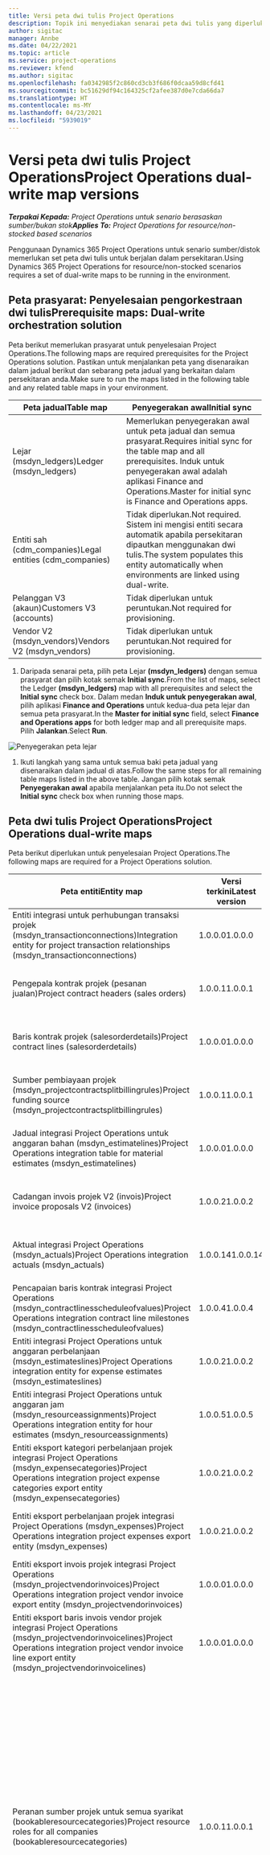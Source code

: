 ```yaml
---
title: Versi peta dwi tulis Project Operations
description: Topik ini menyediakan senarai peta dwi tulis yang diperlukan untuk Dynamics 365 Project Operations.
author: sigitac
manager: Annbe
ms.date: 04/22/2021
ms.topic: article
ms.service: project-operations
ms.reviewer: kfend
ms.author: sigitac
ms.openlocfilehash: fa0342985f2c860cd3cb3f686f0dcaa59d8cfd41
ms.sourcegitcommit: bc51629df94c164325cf2afee387d0e7cda66da7
ms.translationtype: HT
ms.contentlocale: ms-MY
ms.lasthandoff: 04/23/2021
ms.locfileid: "5939019"
---
```

# <a name="project-operations-dual-write-map-versions"></a><span data-ttu-id="1a299-103">Versi peta dwi tulis Project Operations</span><span class="sxs-lookup"><span data-stu-id="1a299-103">Project Operations dual-write map versions</span></span>

<span data-ttu-id="1a299-104">_**Terpakai Kepada:** Project Operations untuk senario berasaskan sumber/bukan stok_</span><span class="sxs-lookup"><span data-stu-id="1a299-104">_**Applies To:** Project Operations for resource/non-stocked based scenarios_</span></span>

<span data-ttu-id="1a299-105">Penggunaan Dynamics 365 Project Operations untuk senario sumber/distok memerlukan set peta dwi tulis untuk berjalan dalam persekitaran.</span><span class="sxs-lookup"><span data-stu-id="1a299-105">Using Dynamics 365 Project Operations for resource/non-stocked scenarios requires a set of dual-write maps to be running in the environment.</span></span> 

## <a name="prerequisite-maps-dual-write-orchestration-solution"></a><span data-ttu-id="1a299-106">Peta prasyarat: Penyelesaian pengorkestraan dwi tulis</span><span class="sxs-lookup"><span data-stu-id="1a299-106">Prerequisite maps: Dual-write orchestration solution</span></span>

<span data-ttu-id="1a299-107">Peta berikut memerlukan prasyarat untuk penyelesaian Project Operations.</span><span class="sxs-lookup"><span data-stu-id="1a299-107">The following maps are required prerequisites for the Project Operations solution.</span></span> <span data-ttu-id="1a299-108">Pastikan untuk menjalankan peta yang disenaraikan dalam jadual berikut dan sebarang peta jadual yang berkaitan dalam persekitaran anda.</span><span class="sxs-lookup"><span data-stu-id="1a299-108">Make sure to run the maps listed in the following table and any related table maps in your environment.</span></span>

| <span data-ttu-id="1a299-109">Peta jadual</span><span class="sxs-lookup"><span data-stu-id="1a299-109">Table map</span></span> | <span data-ttu-id="1a299-110">Penyegerakan awal</span><span class="sxs-lookup"><span data-stu-id="1a299-110">Initial sync</span></span> |
| --- | --- |
| <span data-ttu-id="1a299-111">Lejar (msdyn_ledgers)</span><span class="sxs-lookup"><span data-stu-id="1a299-111">Ledger (msdyn_ledgers)</span></span> | <span data-ttu-id="1a299-112">Memerlukan penyegerakan awal untuk peta jadual dan semua prasyarat.</span><span class="sxs-lookup"><span data-stu-id="1a299-112">Requires initial sync for the table map and all prerequisites.</span></span> <span data-ttu-id="1a299-113">Induk untuk penyegerakan awal adalah aplikasi Finance and Operations.</span><span class="sxs-lookup"><span data-stu-id="1a299-113">Master for initial sync is Finance and Operations apps.</span></span> |
| <span data-ttu-id="1a299-114">Entiti sah (cdm_companies)</span><span class="sxs-lookup"><span data-stu-id="1a299-114">Legal entities (cdm_companies)</span></span> | <span data-ttu-id="1a299-115">Tidak diperlukan.</span><span class="sxs-lookup"><span data-stu-id="1a299-115">Not required.</span></span> <span data-ttu-id="1a299-116">Sistem ini mengisi entiti secara automatik apabila persekitaran dipautkan menggunakan dwi tulis.</span><span class="sxs-lookup"><span data-stu-id="1a299-116">The system populates this entity automatically when environments are linked using dual-write.</span></span> |
| <span data-ttu-id="1a299-117">Pelanggan V3 (akaun)</span><span class="sxs-lookup"><span data-stu-id="1a299-117">Customers V3 (accounts)</span></span> | <span data-ttu-id="1a299-118">Tidak diperlukan untuk peruntukan.</span><span class="sxs-lookup"><span data-stu-id="1a299-118">Not required for provisioning.</span></span> |
| <span data-ttu-id="1a299-119">Vendor V2 (msdyn_vendors)</span><span class="sxs-lookup"><span data-stu-id="1a299-119">Vendors V2 (msdyn_vendors)</span></span> | <span data-ttu-id="1a299-120">Tidak diperlukan untuk peruntukan.</span><span class="sxs-lookup"><span data-stu-id="1a299-120">Not required for provisioning.</span></span> |

1. <span data-ttu-id="1a299-121">Daripada senarai peta, pilih peta Lejar **(msdyn\_ledgers)** dengan semua prasyarat dan pilih kotak semak **Initial sync**.</span><span class="sxs-lookup"><span data-stu-id="1a299-121">From the list of maps, select the Ledger **(msdyn\_ledgers)** map with all prerequisites and select the **Initial sync** check box.</span></span> <span data-ttu-id="1a299-122">Dalam medan **Induk untuk penyegerakan awal**, pilih aplikasi **Finance and Operations** untuk kedua-dua peta lejar dan semua peta prasyarat.</span><span class="sxs-lookup"><span data-stu-id="1a299-122">In the **Master for initial sync** field, select **Finance and Operations apps** for both ledger map and all prerequisite maps.</span></span> <span data-ttu-id="1a299-123">Pilih **Jalankan**.</span><span class="sxs-lookup"><span data-stu-id="1a299-123">Select **Run**.</span></span>

![Penyegerakan peta lejar](media/DW6.png)

1. <span data-ttu-id="1a299-125">Ikuti langkah yang sama untuk semua baki peta jadual yang disenaraikan dalam jadual di atas.</span><span class="sxs-lookup"><span data-stu-id="1a299-125">Follow the same steps for all remaining table maps listed in the above table.</span></span> <span data-ttu-id="1a299-126">Jangan pilih kotak semak **Penyegerakan awal** apabila menjalankan peta itu.</span><span class="sxs-lookup"><span data-stu-id="1a299-126">Do not select the **Initial sync** check box when running those maps.</span></span>

## <a name="project-operations-dual-write-maps"></a><span data-ttu-id="1a299-127">Peta dwi tulis Project Operations</span><span class="sxs-lookup"><span data-stu-id="1a299-127">Project Operations dual-write maps</span></span>

<span data-ttu-id="1a299-128">Peta berikut diperlukan untuk penyelesaian Project Operations.</span><span class="sxs-lookup"><span data-stu-id="1a299-128">The following maps are required for a Project Operations solution.</span></span>

| <span data-ttu-id="1a299-129">**Peta entiti**</span><span class="sxs-lookup"><span data-stu-id="1a299-129">**Entity map**</span></span> | <span data-ttu-id="1a299-130">**Versi terkini**</span><span class="sxs-lookup"><span data-stu-id="1a299-130">**Latest version**</span></span> | <span data-ttu-id="1a299-131">**Penyegerakan awal**</span><span class="sxs-lookup"><span data-stu-id="1a299-131">**Initial sync**</span></span> |
| --- | --- | --- |
| <span data-ttu-id="1a299-132">Entiti integrasi untuk perhubungan transaksi projek (msdyn\_transactionconnections)</span><span class="sxs-lookup"><span data-stu-id="1a299-132">Integration entity for project transaction relationships (msdyn\_transactionconnections)</span></span> | <span data-ttu-id="1a299-133">1.0.0.0</span><span class="sxs-lookup"><span data-stu-id="1a299-133">1.0.0.0</span></span> | <span data-ttu-id="1a299-134">Tidak diperlukan untuk peruntukan.</span><span class="sxs-lookup"><span data-stu-id="1a299-134">Not required for provisioning.</span></span> |
| <span data-ttu-id="1a299-135">Pengepala kontrak projek (pesanan jualan)</span><span class="sxs-lookup"><span data-stu-id="1a299-135">Project contract headers (sales orders)</span></span> | <span data-ttu-id="1a299-136">1.0.0.1</span><span class="sxs-lookup"><span data-stu-id="1a299-136">1.0.0.1</span></span> | <span data-ttu-id="1a299-137">Tidak diperlukan untuk peruntukan.</span><span class="sxs-lookup"><span data-stu-id="1a299-137">Not required for provisioning.</span></span> |
| <span data-ttu-id="1a299-138">Baris kontrak projek (salesorderdetails)</span><span class="sxs-lookup"><span data-stu-id="1a299-138">Project contract lines (salesorderdetails)</span></span> | <span data-ttu-id="1a299-139">1.0.0.0</span><span class="sxs-lookup"><span data-stu-id="1a299-139">1.0.0.0</span></span> | <span data-ttu-id="1a299-140">Tidak diperlukan untuk peruntukan.</span><span class="sxs-lookup"><span data-stu-id="1a299-140">Not required for provisioning.</span></span> |
| <span data-ttu-id="1a299-141">Sumber pembiayaan projek (msdyn_projectcontractsplitbillingrules)</span><span class="sxs-lookup"><span data-stu-id="1a299-141">Project funding source (msdyn_projectcontractsplitbillingrules)</span></span> | <span data-ttu-id="1a299-142">1.0.0.1</span><span class="sxs-lookup"><span data-stu-id="1a299-142">1.0.0.1</span></span> | <span data-ttu-id="1a299-143">Tidak diperlukan untuk peruntukan.</span><span class="sxs-lookup"><span data-stu-id="1a299-143">Not required for provisioning.</span></span> |
| <span data-ttu-id="1a299-144">Jadual integrasi Project Operations untuk anggaran bahan (msdyn\_estimatelines)</span><span class="sxs-lookup"><span data-stu-id="1a299-144">Project Operations integration table for material estimates (msdyn\_estimatelines)</span></span> | <span data-ttu-id="1a299-145">1.0.0.0</span><span class="sxs-lookup"><span data-stu-id="1a299-145">1.0.0.0</span></span> | <span data-ttu-id="1a299-146">Tidak diperlukan untuk peruntukan.</span><span class="sxs-lookup"><span data-stu-id="1a299-146">Not required for provisioning.</span></span> |
| <span data-ttu-id="1a299-147">Cadangan invois projek V2 (invois)</span><span class="sxs-lookup"><span data-stu-id="1a299-147">Project invoice proposals V2 (invoices)</span></span> | <span data-ttu-id="1a299-148">1.0.0.2</span><span class="sxs-lookup"><span data-stu-id="1a299-148">1.0.0.2</span></span> | <span data-ttu-id="1a299-149">Tidak diperlukan untuk peruntukan.</span><span class="sxs-lookup"><span data-stu-id="1a299-149">Not required for provisioning.</span></span> |
| <span data-ttu-id="1a299-150">Aktual integrasi Project Operations (msdyn_actuals)</span><span class="sxs-lookup"><span data-stu-id="1a299-150">Project Operations integration actuals (msdyn_actuals)</span></span> | <span data-ttu-id="1a299-151">1.0.0.14</span><span class="sxs-lookup"><span data-stu-id="1a299-151">1.0.0.14</span></span> | <span data-ttu-id="1a299-152">Tidak diperlukan untuk peruntukan.</span><span class="sxs-lookup"><span data-stu-id="1a299-152">Not required for provisioning.</span></span> |
| <span data-ttu-id="1a299-153">Pencapaian baris kontrak integrasi Project Operations (msdyn_contractlinesscheduleofvalues)</span><span class="sxs-lookup"><span data-stu-id="1a299-153">Project Operations integration contract line milestones (msdyn_contractlinesscheduleofvalues)</span></span> | <span data-ttu-id="1a299-154">1.0.0.4</span><span class="sxs-lookup"><span data-stu-id="1a299-154">1.0.0.4</span></span> | <span data-ttu-id="1a299-155">Tidak diperlukan untuk peruntukan.</span><span class="sxs-lookup"><span data-stu-id="1a299-155">Not required for provisioning.</span></span> |
| <span data-ttu-id="1a299-156">Entiti integrasi Project Operations untuk anggaran perbelanjaan (msdyn_estimateslines)</span><span class="sxs-lookup"><span data-stu-id="1a299-156">Project Operations integration entity for expense estimates (msdyn_estimateslines)</span></span> | <span data-ttu-id="1a299-157">1.0.0.2</span><span class="sxs-lookup"><span data-stu-id="1a299-157">1.0.0.2</span></span> | <span data-ttu-id="1a299-158">Tidak diperlukan untuk peruntukan.</span><span class="sxs-lookup"><span data-stu-id="1a299-158">Not required for provisioning.</span></span> |
| <span data-ttu-id="1a299-159">Entiti integrasi Project Operations untuk anggaran jam (msdyn_resourceassignments)</span><span class="sxs-lookup"><span data-stu-id="1a299-159">Project Operations integration entity for hour estimates (msdyn_resourceassignments)</span></span> | <span data-ttu-id="1a299-160">1.0.0.5</span><span class="sxs-lookup"><span data-stu-id="1a299-160">1.0.0.5</span></span> | <span data-ttu-id="1a299-161">Tidak diperlukan untuk peruntukan.</span><span class="sxs-lookup"><span data-stu-id="1a299-161">Not required for provisioning.</span></span> |
| <span data-ttu-id="1a299-162">Entiti eksport kategori perbelanjaan projek integrasi Project Operations (msdyn_expensecategories)</span><span class="sxs-lookup"><span data-stu-id="1a299-162">Project Operations integration project expense categories export entity (msdyn_expensecategories)</span></span> | <span data-ttu-id="1a299-163">1.0.0.2</span><span class="sxs-lookup"><span data-stu-id="1a299-163">1.0.0.2</span></span> | <span data-ttu-id="1a299-164">Tidak diperlukan untuk peruntukan.</span><span class="sxs-lookup"><span data-stu-id="1a299-164">Not required for provisioning.</span></span> |
| <span data-ttu-id="1a299-165">Entiti eksport perbelanjaan projek integrasi Project Operations (msdyn_expenses)</span><span class="sxs-lookup"><span data-stu-id="1a299-165">Project Operations integration project expenses export entity (msdyn_expenses)</span></span> | <span data-ttu-id="1a299-166">1.0.0.2</span><span class="sxs-lookup"><span data-stu-id="1a299-166">1.0.0.2</span></span> | <span data-ttu-id="1a299-167">Tidak diperlukan untuk peruntukan.</span><span class="sxs-lookup"><span data-stu-id="1a299-167">Not required for provisioning.</span></span> |
| <span data-ttu-id="1a299-168">Entiti eksport invois projek integrasi Project Operations (msdyn_projectvendorinvoices)</span><span class="sxs-lookup"><span data-stu-id="1a299-168">Project Operations integration project vendor invoice export entity (msdyn_projectvendorinvoices)</span></span> | <span data-ttu-id="1a299-169">1.0.0.0</span><span class="sxs-lookup"><span data-stu-id="1a299-169">1.0.0.0</span></span> | <span data-ttu-id="1a299-170">Tidak diperlukan untuk peruntukan.</span><span class="sxs-lookup"><span data-stu-id="1a299-170">Not required for provisioning.</span></span> |
| <span data-ttu-id="1a299-171">Entiti eksport baris invois vendor projek integrasi Project Operations (msdyn_projectvendorinvoicelines)</span><span class="sxs-lookup"><span data-stu-id="1a299-171">Project Operations integration project vendor invoice line export entity (msdyn_projectvendorinvoicelines)</span></span> | <span data-ttu-id="1a299-172">1.0.0.0</span><span class="sxs-lookup"><span data-stu-id="1a299-172">1.0.0.0</span></span> | <span data-ttu-id="1a299-173">Tidak diperlukan untuk peruntukan.</span><span class="sxs-lookup"><span data-stu-id="1a299-173">Not required for provisioning.</span></span> |
| <span data-ttu-id="1a299-174">Peranan sumber projek untuk semua syarikat (bookableresourcecategories)</span><span class="sxs-lookup"><span data-stu-id="1a299-174">Project resource roles for all companies (bookableresourcecategories)</span></span> | <span data-ttu-id="1a299-175">1.0.0.1</span><span class="sxs-lookup"><span data-stu-id="1a299-175">1.0.0.1</span></span> | <span data-ttu-id="1a299-176">Memerlukan penyegerakan awal untuk peta jadual menyegerakkan peranan Pengurus Projek dan sumber ahli Pasukan yang diisi dalam persekitaran Dynamics 365 Dataverse semasa peruntukan.</span><span class="sxs-lookup"><span data-stu-id="1a299-176">Requires an initial sync for the table map to synchronize the Project Manager and Team member resource roles that are populated in the Dynamics 365 Dataverse environment during provisioning.</span></span> <span data-ttu-id="1a299-177">Dataverse ialah sumber utama untuk penyegerakan awal.</span><span class="sxs-lookup"><span data-stu-id="1a299-177">Dataverse is the main source for the initial synchronization.</span></span> |
| <span data-ttu-id="1a299-178">Tugas projek (msdyn_projecttasks)</span><span class="sxs-lookup"><span data-stu-id="1a299-178">Project tasks (msdyn_projecttasks)</span></span> | <span data-ttu-id="1a299-179">1.0.0.4</span><span class="sxs-lookup"><span data-stu-id="1a299-179">1.0.0.4</span></span> | <span data-ttu-id="1a299-180">Tidak diperlukan untuk peruntukan.</span><span class="sxs-lookup"><span data-stu-id="1a299-180">Not required for provisioning.</span></span> |
| <span data-ttu-id="1a299-181">Kategori transaksi projek (msdyn_transactioncategories)</span><span class="sxs-lookup"><span data-stu-id="1a299-181">Project transaction categories (msdyn_transactioncategories)</span></span> | <span data-ttu-id="1a299-182">1.0.0.0</span><span class="sxs-lookup"><span data-stu-id="1a299-182">1.0.0.0</span></span> | <span data-ttu-id="1a299-183">Tidak diperlukan untuk peruntukan.</span><span class="sxs-lookup"><span data-stu-id="1a299-183">Not required for provisioning.</span></span> |
| <span data-ttu-id="1a299-184">Projek V2 (msdyn_projects)</span><span class="sxs-lookup"><span data-stu-id="1a299-184">Projects V2 (msdyn_projects)</span></span> | <span data-ttu-id="1a299-185">1.0.0.1</span><span class="sxs-lookup"><span data-stu-id="1a299-185">1.0.0.1</span></span> | <span data-ttu-id="1a299-186">Tidak diperlukan untuk peruntukan.</span><span class="sxs-lookup"><span data-stu-id="1a299-186">Not required for provisioning.</span></span> |

<span data-ttu-id="1a299-187">Lengkapkan langkah berikut untuk menjalankan peta yang disenaraikan.</span><span class="sxs-lookup"><span data-stu-id="1a299-187">Complete the following steps to run the listed maps.</span></span>

1. <span data-ttu-id="1a299-188">Dayakan peranan sumber Projek untuk peta jadual **semua syarikat (bookableresourcecategories)** kerana peta ini memerlukan penyegerakan awal. Dalam medan **Induk untuk penyegerakan awal**, pilih **Common Data Service**.</span><span class="sxs-lookup"><span data-stu-id="1a299-188">Enable the Project resource roles for **all companies (bookableresourcecategories)** table map as this map requires the initial sync. In the **Master for initial sync** field, select **Common data service**.</span></span> 

 ![Penyegerakan peta jadual peranan sumber](media/6ResourceInitialSync.jpg)

 <span data-ttu-id="1a299-190">Tunggu sehingga status peta adalah **Berjalan** sebelum anda berpindah ke langkah seterusnya.</span><span class="sxs-lookup"><span data-stu-id="1a299-190">Wait until the status of the map is **Running** before you move to the next step.</span></span>

2. <span data-ttu-id="1a299-191">Pilih semua baki peta yang diperlukan.</span><span class="sxs-lookup"><span data-stu-id="1a299-191">Select all of the remaining required maps.</span></span> <span data-ttu-id="1a299-192">Anda boleh menapis mereka dalam senarai peta dwi tulis menggunakan kata kunci, **Projek** dalam carian di sudut kanan atas.</span><span class="sxs-lookup"><span data-stu-id="1a299-192">You can filter them in the dual-write map list using the keyword, **Project** in search in the upper-right corner.</span></span> <span data-ttu-id="1a299-193">Anda boleh berbilang pilih semua peta dan kemudian jalankan.</span><span class="sxs-lookup"><span data-stu-id="1a299-193">You can multi-select all maps and then run.</span></span> <span data-ttu-id="1a299-194">Untuk maklumat lanjut, lihat [Urus berbilang peta jadual](/dynamics365/fin-ops-core/dev-itpro/data-entities/dual-write/multiple-entity-maps).</span><span class="sxs-lookup"><span data-stu-id="1a299-194">For more information, see [Manage multiple table maps](/dynamics365/fin-ops-core/dev-itpro/data-entities/dual-write/multiple-entity-maps).</span></span> <span data-ttu-id="1a299-195">Pastikan juga untuk mendaya dan menjalankan peta entiti yang berkaitan.</span><span class="sxs-lookup"><span data-stu-id="1a299-195">Make sure to also enable and run related entity maps.</span></span>

### <a name="project-operations-dual-write-map-versions"></a><span data-ttu-id="1a299-196">Versi peta dwi tulis Project Operations</span><span class="sxs-lookup"><span data-stu-id="1a299-196">Project Operations dual-write map versions</span></span>

<span data-ttu-id="1a299-197">Sentiasa jalankan versi terkini peta dalam persekitaran anda.</span><span class="sxs-lookup"><span data-stu-id="1a299-197">Always run the latest version of the map in your environment.</span></span> <span data-ttu-id="1a299-198">Ciri dan keupayaan tertentu mungkin tidak berfungsi dengan betul jika mana-mana syarat berikut wujud:</span><span class="sxs-lookup"><span data-stu-id="1a299-198">Certain features and capabilities might not work correctly if any of the following conditions exist:</span></span>

- <span data-ttu-id="1a299-199">Peta tidak diaktifkan.</span><span class="sxs-lookup"><span data-stu-id="1a299-199">A map isn't activated.</span></span>
- <span data-ttu-id="1a299-200">Peta versi terkini tidak diaktifkan.</span><span class="sxs-lookup"><span data-stu-id="1a299-200">The latest version of the map isn't activated.</span></span> 
- <span data-ttu-id="1a299-201">Peta jadual yang berkaitan tidak diaktifkan.</span><span class="sxs-lookup"><span data-stu-id="1a299-201">Related table maps aren't activated.</span></span>

<span data-ttu-id="1a299-202">Anda boleh melihat versi aktif peta dalam lajur **Versi** pada halaman **Dwi tulis**.</span><span class="sxs-lookup"><span data-stu-id="1a299-202">You can view the active version of the map in the **Version** column on the **Dual-write** page.</span></span> <span data-ttu-id="1a299-203">Anda boleh mengaktifkan versi baharu peta dengan memilih **Versi peta jadual**, memilih versi terkini dan kemudian menyimpan versi yang dipilih.</span><span class="sxs-lookup"><span data-stu-id="1a299-203">You can activate a new version of the map by selecting **Table map versions**, selecting the latest version, and then saving the selected version.</span></span> <span data-ttu-id="1a299-204">Jika anda telah menyesuaikan peta jadual di luar kotak, anda akan perlu memohon semula perubahan.</span><span class="sxs-lookup"><span data-stu-id="1a299-204">If you have customized an out-of-the-box table map, you will need reapply the changes.</span></span> <span data-ttu-id="1a299-205">Untuk maklumat lanjut, lihat [Pengurusan kitaran hayat Aplikasi](/dynamics365/fin-ops-core/dev-itpro/data-entities/dual-write/app-lifecycle-management).</span><span class="sxs-lookup"><span data-stu-id="1a299-205">For more information, see [Application lifecycle management](/dynamics365/fin-ops-core/dev-itpro/data-entities/dual-write/app-lifecycle-management).</span></span>
